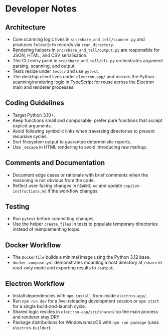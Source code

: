 # Developer Notes

## Architecture

- Core scanning logic lives in `src/share_and_tell/scanner.py` and produces `FolderInfo` records via `scan_directory`.
- Rendering helpers in `src/share_and_tell/output.py` are responsible for JSON, HTML, and CSV serialisation.
- The CLI entry point in `src/share_and_tell/cli.py` orchestrates argument parsing, scanning, and output.
- Tests reside under `tests/` and use `pytest`.
- The desktop client lives under `electron-app/` and mirrors the Python scanning/rendering logic in TypeScript for reuse across the Electron main and renderer processes.

## Coding Guidelines

- Target Python 3.10+.
- Keep functions small and composable; prefer pure functions that accept explicit arguments.
- Avoid following symbolic links when traversing directories to prevent recursive cycles.
- Sort filesystem output to guarantee deterministic reports.
- Use `_escape` in HTML rendering to avoid introducing raw markup.

## Comments and Documentation

- Document edge cases or rationale with brief comments when the reasoning is not obvious from the code.
- Reflect user-facing changes in `README.md` and update `copilot-instructions.md` if the workflow changes.

## Testing

- Run `pytest` before committing changes.
- Use the helper `create_files` in tests to populate temporary directories instead of reimplementing loops.

## Docker Workflow

- The `Dockerfile` builds a minimal image using the Python 3.12 base.
- `docker-compose.yml` demonstrates mounting a host directory at `/share` in read-only mode and exporting results to `/output`.

## Electron Workflow

- Install dependencies with `npm install` from inside `electron-app/`.
- Run `npm run dev` for a live-reloading development session or `npm start` for a single build-and-launch cycle.
- Shared logic resides in `electron-app/src/shared/` so the main process and renderer stay DRY.
- Package distributions for Windows/macOS with `npm run package` (uses `electron-builder`).
